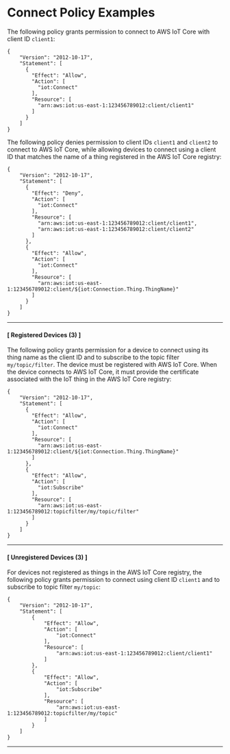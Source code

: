 # Connect Policy Examples<a name="connect-policy"></a>

The following policy grants permission to connect to AWS IoT Core with client ID `client1`:

```
{
    "Version": "2012-10-17",
    "Statement": [
      {
        "Effect": "Allow",
        "Action": [
          "iot:Connect"
        ],
        "Resource": [
          "arn:aws:iot:us-east-1:123456789012:client/client1"
        ]
      }
    ]
}
```

The following policy denies permission to client IDs `client1` and `client2` to connect to AWS IoT Core, while allowing devices to connect using a client ID that matches the name of a thing registered in the AWS IoT Core registry:

```
{
    "Version": "2012-10-17",
    "Statement": [
      {
        "Effect": "Deny",
        "Action": [
          "iot:Connect"
        ],
        "Resource": [
          "arn:aws:iot:us-east-1:123456789012:client/client1",
          "arn:aws:iot:us-east-1:123456789012:client/client2"
        ]
      },
      {
        "Effect": "Allow",
        "Action": [
          "iot:Connect"
        ],
        "Resource": [
          "arn:aws:iot:us-east-1:123456789012:client/${iot:Connection.Thing.ThingName}"
        ]
      }
    ]
}
```

------
#### [ Registered Devices \(3\) ]

The following policy grants permission for a device to connect using its thing name as the client ID and to subscribe to the topic filter `my/topic/filter`\. The device must be registered with AWS IoT Core\. When the device connects to AWS IoT Core, it must provide the certificate associated with the IoT thing in the AWS IoT Core registry:

```
{
    "Version": "2012-10-17",
    "Statement": [
      {
        "Effect": "Allow",
        "Action": [
          "iot:Connect"
        ],
        "Resource": [
          "arn:aws:iot:us-east-1:123456789012:client/${iot:Connection.Thing.ThingName}"
        ]
      },
      {
        "Effect": "Allow",
        "Action": [
          "iot:Subscribe"
        ],
        "Resource": [
          "arn:aws:iot:us-east-1:123456789012:topicfilter/my/topic/filter"
        ]
      }
    ]
}
```

------
#### [ Unregistered Devices \(3\) ]

For devices not registered as things in the AWS IoT Core registry, the following policy grants permission to connect using client ID `client1` and to subscribe to topic filter `my/topic`:

```
{
    "Version": "2012-10-17",
    "Statement": [
        {
            "Effect": "Allow",
            "Action": [
                "iot:Connect"
            ],
            "Resource": [
                "arn:aws:iot:us-east-1:123456789012:client/client1"
            ]
        },
        {
            "Effect": "Allow",
            "Action": [
                "iot:Subscribe"
            ],
            "Resource": [
                "arn:aws:iot:us-east-1:123456789012:topicfilter/my/topic"
            ]
        }
    ]
}
```

------